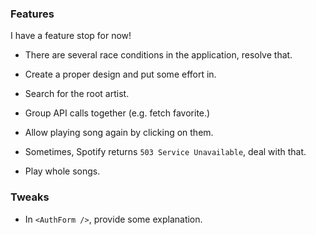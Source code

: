 ### Features

I have a feature stop for now!

-   There are several race conditions in the application, resolve that.

-   Create a proper design and put some effort in.

-   Search for the root artist.

-   Group API calls together (e.g. fetch favorite.)

-   Allow playing song again by clicking on them.

-   Sometimes, Spotify returns `503 Service Unavailable`, deal with that.

-   Play whole songs.

### Tweaks

-   In `<AuthForm />`, provide some explanation.
